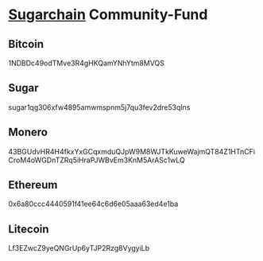 # [Sugarchain](https://github.com/sugarchain-project) Community-Fund

## Bitcoin
1NDBDc49odTMve3R4gHKQamYNhYtm8MVQS

## Sugar
sugar1qg306xfw4895amwmspnm5j7qu3fev2dre53qlns

## Monero
43BGUdvHR4H4fkxYxGCqxmduQJpW9M8WJTkKuweWajmQT84Z1HTnCFiCroM4oWGDnTZRq5iHraPJWBvEm3KnM5ArASc1wLQ

## Ethereum
0x6a80ccc4440591f41ee64c6d6e05aaa63ed4e1ba

## Litecoin
Lf3EZwcZ9yeQNGrUp6yTJP2Rzg8VygyiLb
